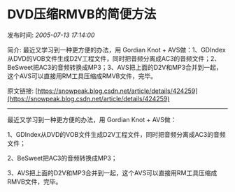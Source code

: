 # DVD压缩RMVB的简便方法

发布时间: *2005-07-13 17:14:00*

简介: 最近又学习到一种更方便的办法，用 Gordian Knot + AVS做：1、GDIndex从DVD的VOB文件生成D2V工程文件，同时把音频分离成AC3的音频文件；2、BeSweet把AC3的音频转换成MP3；3、AVS把上面的D2V和MP3合并到一起，这个AVS可以直接用RM工具压缩成RMVB文件，完毕。

原文链接: [https://snowpeak.blog.csdn.net/article/details/424259](https://snowpeak.blog.csdn.net/article/details/424259)

---------

最近又学习到一种更方便的办法，用 Gordian Knot + AVS做：

1、GDIndex从DVD的VOB文件生成D2V工程文件，同时把音频分离成AC3的音频文件；

2、BeSweet把AC3的音频转换成MP3；

3、AVS把上面的D2V和MP3合并到一起，这个AVS可以直接用RM工具压缩成RMVB文件，完毕。